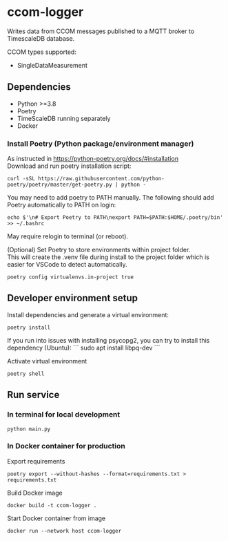 # ccom-logger
Writes data from CCOM messages published to a MQTT broker to TimescaleDB database.

CCOM types supported:
- SingleDataMeasurement

## Dependencies

- Python >=3.8
- Poetry
- TimeScaleDB running separately
- Docker

### Install Poetry (Python package/environment manager)
As instructed in https://python-poetry.org/docs/#installation  
Download and run poetry installation script:
```
curl -sSL https://raw.githubusercontent.com/python-poetry/poetry/master/get-poetry.py | python -
```
You may need to add poetry to PATH manually. The following should add Poetry automatically to PATH on login:
```
echo $'\n# Export Poetry to PATH\nexport PATH=$PATH:$HOME/.poetry/bin' >> ~/.bashrc
```
May require relogin to terminal (or reboot).

(Optional) Set Poetry to store environments within project folder.  
This will create the .venv file during install to the project folder which is easier for VSCode to detect automatically.
```
poetry config virtualenvs.in-project true
```


## Developer environment setup
Install dependencies and generate a virtual environment:
```
poetry install
```

If you run into issues with installing psycopg2, you can try to install this dependency (Ubuntu):
´´´
sudo apt install libpq-dev
´´´

Activate virtual environment
```
poetry shell
```

## Run service

### In terminal for local development
```
python main.py
```

### In Docker container for production
Export requirements
```
poetry export --without-hashes --format=requirements.txt > requirements.txt
```

Build Docker image
```
docker build -t ccom-logger .
```

Start Docker container from image
```
docker run --network host ccom-logger
```